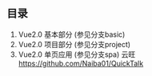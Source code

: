 ## 目录
1. Vue2.0 基本部分 (参见分支basic)
2. Vue2.0 项目部分 (参见分支project)
3. Vue2.0 单页应用 (参见分支spa)
云旺
https://github.com/Naiba01/QuickTalk
